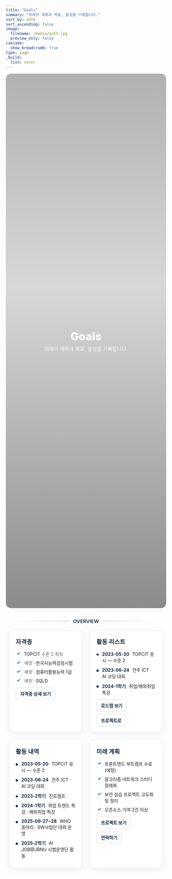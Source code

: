 ```yaml
---
title: "Goals"
summary: "미래의 계획과 목표, 달성을 기록합니다."
sort_by: date
sort_ascending: false
image:
  filename: /media/path.jpg
  preview_only: false
cascade:
  show_breadcrumb: true
type: page
_build:
  list: never
---
```


<style>
/* ====== Goals page: hero & layout ====== */
.kjh-hero{ position: relative; min-height: 42vh; display: grid; place-items: center; overflow: hidden; border-radius: 16px; }
.kjh-hero::before{
  content: ""; position:absolute; inset:0;
  background-image: var(--hero-img, url('/media/goals-hero.jpg'));
  background-size: cover; background-position: center; filter: brightness(.55);
}
.kjh-hero::after{ /* 위-아래 그라데이션으로 가독성 보강 */
  content:""; position:absolute; inset:0;
  background: linear-gradient(to bottom, rgba(0,0,0,.30), rgba(0,0,0,.15) 40%, rgba(0,0,0,.45));
}
.kjh-hero__inner{ position: relative; z-index: 1; text-align: center; padding: 3rem 1rem; color:#fff; }
.kjh-hero__inner h1{ font-size: clamp(2rem, 3.6vw, 3rem); font-weight: 800; margin: 0 0 .4rem; }
.kjh-hero__inner p{ font-size: clamp(1rem, 1.6vw, 1.2rem); opacity:.95; margin:0; }
.dark .kjh-hero::before{ filter: brightness(.6); }

/* 구분선 */
.kjh-sep { position: relative; width: min(900px, 92%); margin: 2.5rem auto 1.75rem; text-align: center; }
.kjh-sep::before { content: ""; display: block; height: 1px; background: linear-gradient(90deg, transparent, rgba(23,42,62,0.45), transparent); }
.kjh-sep span { position: absolute; top: 50%; left: 50%; transform: translate(-50%, -50%); background: #fff; color: #172a3e; font-weight: 600; font-size: .95rem; padding: 0 .75rem; }
.dark .kjh-sep::before { background: linear-gradient(90deg, transparent, rgba(255,255,255,.35), transparent); }
.dark .kjh-sep span { background: #0D1B2A; color: #fff; }

/* 본문 2열 레이아웃 */
.goals-wrap{ width:min(1100px, 96%); margin:0 auto 3rem; display:grid; grid-template-columns: 1fr 1fr; gap: 1.5rem; }
@media (max-width: 900px){ .goals-wrap{ grid-template-columns: 1fr; } }
.goals-col{ background:#fff; border:1px solid rgba(13,27,42,.08); border-radius:14px; padding:1.25rem 1.25rem 1.1rem; box-shadow: 0 6px 20px rgba(0,0,0,.06); }
.dark .goals-col{ background:#0D1B2A; border-color: rgba(255,255,255,.12); }
.goals-col h2{ font-size:1.15rem; margin:.1rem 0 1rem; color:#172a3e; font-weight:800; letter-spacing:.02em; }
.dark .goals-col h2{ color:#fff; }

/* 타임라인 스타일 (활동 내역) */
.timeline{ list-style:none; margin:0; padding:0; }
.timeline li{ position:relative; padding-left:1.1rem; margin:.65rem 0; }
.timeline li::before{ content:""; position:absolute; left:0; top:.55rem; width:.42rem; height:.42rem; border-radius:50%; background:#172a3e; }
.dark .timeline li::before{ background:#fff; }
.timeline time{ font-weight:700; color:#172a3e; margin-right:.35rem; }
.dark .timeline time{ color:#fff; }

/* 체크리스트 (미래 계획) */
.checklist{ list-style:none; margin:0; padding:0; }
.checklist li{ position:relative; padding-left:1.6rem; margin:.5rem 0; }
.checklist li::before{ content:"✓"; position:absolute; left:.15rem; top:0; color:#2c65c0; font-weight:800; }
.dark .checklist li::before{ color:#06D6A0; }

/* CTA 버튼 */
.kjh-cta{ display:flex; gap:.5rem; flex-wrap:wrap; margin-top:.75rem; }
.kjh-btn{ display:inline-flex; align-items:center; gap:.4rem; padding:.52rem .8rem; border-radius:10px; font-weight:700; border:1px solid rgba(23,42,62,.18); color:#172a3e; background:#fff; text-decoration:none; }
.kjh-btn:hover{ background:#f5f6f7; border-color:rgba(23,42,62,.28); }
.dark .kjh-btn{ background:#162332; color:#fff; border-color:rgba(255,255,255,.18); }
.dark .kjh-btn:hover{ background:#1b2b40; border-color:rgba(255,255,255,.28); }
</style>

<section class="kjh-hero" style="--hero-img:url('/media/goals-hero.jpg')">
  <div class="kjh-hero__inner">
    <h1>Goals</h1>
    <p>미래의 계획과 목표, 달성을 기록합니다.</p>
  </div>
</section>

<div class="kjh-sep"><span>OVERVIEW</span></div>

<section class="goals-wrap">
  <!-- 1행: 자격증 / 활동 리스트 -->
  <div class="goals-col">
    <h2>자격증</h2>
    <ul class="checklist">
      <li>TOPCIT <span style="opacity:.7">수준 2 취득</span></li>
      <li><em style="opacity:.7">예정</em> · 한국사능력검정시험</li>
      <li><em style="opacity:.7">예정</em> · 컴퓨터활용능력 1급</li>
      <li><em style="opacity:.7">예정</em> · SQLD</li>
    </ul>
    <div class="kjh-cta">
      <a class="kjh-btn" href="/goals/certs/">자격증 상세 보기</a>
    </div>
  </div>

  <div class="goals-col">
    <h2>활동 리스트</h2>
    <ul class="timeline">
      <li><time>2023-05-20</time> TOPCIT 응시 — 수준 2</li>
      <li><time>2023-06-24</time> 전주 ICT · AI 코딩 대회</li>
      <li><time>2024-1학기</time> 취업/해외취업 특강</li>
    </ul>
    <div class="kjh-cta">
      <a class="kjh-btn" href="/goals/roadmap/">로드맵 보기</a>
      <a class="kjh-btn" href="/project/">프로젝트로</a>
    </div>
  </div>

  <!-- 2행: 활동 내역 / 미래 계획 -->
  <div class="goals-col">
    <h2>활동 내역</h2>
    <ul class="timeline">
      <li><time>2023-05-20</time> TOPCIT 응시 — 수준 2</li>
      <li><time>2023-06-24</time> 전주 ICT · AI 코딩 대회</li>
      <li><time>2023-2학기</time> 진로캠프</li>
      <li><time>2024-1학기</time> 취업 트렌드 특강 · 해외취업 특강</li>
      <li><time>2025-09-27~28</time> WHO 동아리 · SW사업단 대회 운영</li>
      <li><time>2025-2학기</time> AI JOB@JBNU 시범운영단 활동</li>
    </ul>
  </div>

  <div class="goals-col">
    <h2>미래 계획</h2>
    <ul class="checklist">
      <li>프론트엔드 부트캠프 수료 (예정)</li>
      <li>알고리즘·네트워크 스터디 정례화</li>
      <li>보안 실습 프로젝트 고도화 및 정리</li>
      <li>오픈소스 기여 2건 이상</li>
    </ul>
    <div class="kjh-cta">
      <a class="kjh-btn" href="/project/">프로젝트 보기</a>
      <a class="kjh-btn" href="/contact/">연락하기</a>
    </div>
  </div>
</section>